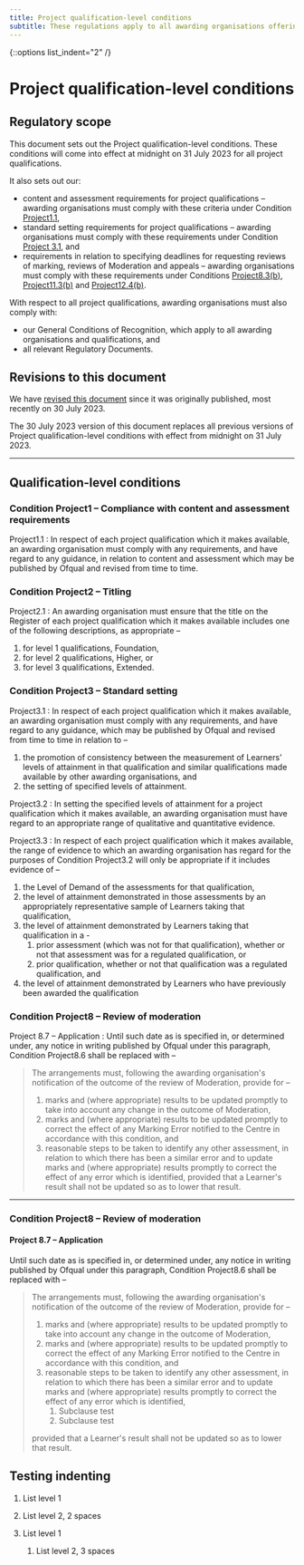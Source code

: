 ```yaml
---
title: Project qualification-level conditions
subtitle: These regulations apply to all awarding organisations offering project qualifications.
---
```


{::options list_indent="2" /}

# Project qualification-level conditions

## Regulatory scope

This document sets out the Project qualification-level conditions. These conditions will come into effect at midnight on 31 July 2023 for all project qualifications.

It also sets out our:

* content and assessment requirements for project qualifications – awarding organisations must comply with these criteria under Condition [Project1.1](#project1.1),
* standard setting requirements for project qualifications – awarding organisations must comply with these requirements under Condition [Project 3.1](#project3.1), and
* requirements in relation to specifying deadlines for requesting reviews of marking, reviews of Moderation and appeals – awarding organisations must comply with these requirements under Conditions [Project8.3(b)](#project8.3), [Project11.3(b)](#project1.3) and [Project12.4(b)](#project12.4).

With respect to all project qualifications, awarding organisations must also comply with:

* our General Conditions of Recognition, which apply to all awarding organisations and qualifications, and
* all relevant Regulatory Documents.

## Revisions to this document

We have [revised this document](https://github.com/PMcAllister-govuk/PMcAllister-govuk.github.io/commits/main/) since it was originally published, most recently on 30 July 2023.

The 30 July 2023 version of this document replaces all previous versions of Project qualification-level conditions with effect from midnight on 31 July 2023.

---

## Qualification-level conditions

### Condition Project1 – Compliance with content and assessment requirements

Project1.1
: In respect of each project qualification which it makes available, an awarding organisation must comply with any requirements, and have regard to any guidance, in relation to content and assessment which may be published by Ofqual and revised from time to time.

### Condition Project2 – Titling

Project2.1
: An awarding organisation must ensure that the title on the Register of each project qualification which it makes available includes one of the following descriptions, as appropriate –
1. for level 1 qualifications, Foundation,
1. for level 2 qualifications, Higher, or
1. for level 3 qualifications, Extended.

### Condition Project3 – Standard setting

Project3.1
: In respect of each project qualification which it makes available, an awarding organisation must comply with any requirements, and have regard to any guidance, which may be published by Ofqual and revised from time to time in relation to –
1. the promotion of consistency between the measurement of Learners' levels of attainment in that qualification and similar qualifications made available by other awarding organisations, and
1. the setting of specified levels of attainment.

Project3.2
: In setting the specified levels of attainment for a project qualification which it makes available, an awarding organisation must have regard to an appropriate range of qualitative and quantitative evidence.

Project3.3
: In respect of each project qualification which it makes available, the range of evidence to which an awarding organisation has regard for the purposes of Condition Project3.2 will only be appropriate if it includes evidence of –
1. the Level of Demand of the assessments for that qualification,
1. the level of attainment demonstrated in those assessments by an appropriately representative sample of Learners taking that qualification,
1. the level of attainment demonstrated by Learners taking that qualification in a -
   1. prior assessment (which was not for that qualification), whether or not that assessment was for a regulated qualification, or
   1. prior qualification, whether or not that qualification was a regulated qualification, and
1. the level of attainment demonstrated by Learners who have previously been awarded the qualification

### Condition Project8 – Review of moderation

Project 8.7 – Application
: Until such date as is specified in, or determined under, any notice in writing published by Ofqual under this paragraph, Condition Project8.6 shall be replaced with –
> The arrangements must, following the awarding organisation's notification of the outcome of the review of Moderation, provide for –
> 
> 1. marks and (where appropriate) results to be updated promptly to take into account any change in the outcome of Moderation,
> 1. marks and (where appropriate) results to be updated promptly to correct the effect of any Marking Error notified to the Centre in accordance with this condition, and
> 1. reasonable steps to be taken to identify any other assessment, in relation to which there has been a similar error and to update marks and (where appropriate) results promptly to correct the effect of any error which is identified,
> provided that a Learner's result shall not be updated so as to lower that result.

---

### Condition Project8 – Review of moderation

#### Project 8.7 – Application

Until such date as is specified in, or determined under, any notice in writing published by Ofqual under this paragraph, Condition Project8.6 shall be replaced with –
> The arrangements must, following the awarding organisation's notification of the outcome of the review of Moderation, provide for –
> 
> 1. marks and (where appropriate) results to be updated promptly to take into account any change in the outcome of Moderation,
> 1. marks and (where appropriate) results to be updated promptly to correct the effect of any Marking Error notified to the Centre in accordance with this condition, and
> 1. reasonable steps to be taken to identify any other assessment, in relation to which there has been a similar error and to update marks and (where appropriate) results promptly to correct the effect of any error which is identified,
>    1. Subclause test
>      1. Subclause test
>
> provided that a Learner's result shall not be updated so as to lower that result.

## Testing indenting

1. List level 1
  1. List level 2, 2 spaces

1. List level 1
   1. List level 2, 3 spaces

